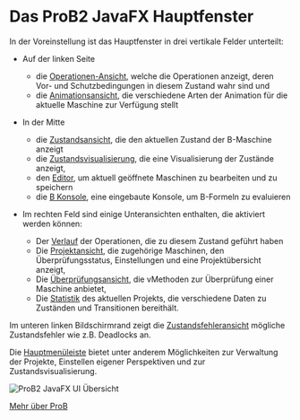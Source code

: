 # Das ProB2 JavaFX Hauptfenster

In der Voreinstellung ist das Hauptfenster in drei vertikale Felder unterteilt:

* Auf der linken Seite 
  * die [Operationen-Ansicht](../Operationen.md), welche die Operationen anzeigt, deren Vor- und Schutzbedingungen in diesem Zustand wahr sind und 
  * die [Animationsansicht](../Animation.md), die verschiedene Arten der Animation für die aktuelle Maschine zur Verfügung stellt

* In der Mitte
	* die [Zustandsansicht](../Zentrale%20Ansicht/Zustandsansicht.md), die den aktuellen Zustand der B-Maschine anzeigt
	* die [Zustandsvisualisierung](Zentrale%20Ansicht/Zustandsvisualisierung.md), die eine Visualisierung der Zustände anzeigt,
    * den [Editor](Zentrale%20Ansicht/Editor.md), um aktuell geöffnete Maschinen zu bearbeiten und zu speichern
    * die [B Konsole](Zentrale%20Ansicht/B%20Konsole.md), eine eingebaute Konsole, um B-Formeln zu evaluieren
  
* Im rechten Feld sind einige Unteransichten enthalten, die aktiviert werden können:
	* Der [Verlauf](Verlauf.md) der Operationen, die zu diesem Zustand geführt haben
	* Die [Projektansicht](Projekt.md), die zugehörige Maschinen, den Überprüfungsstatus, Einstellungen und eine Projektübersicht anzeigt,
	* Die [Überprüfungsansicht](Überprüfungen.md), die vMethoden zur Überprüfung einer Maschine anbietet,
	* Die [Statistik](Statistik.md) des aktuellen Projekts, die verschiedene Daten zu Zuständen und Transitionen bereithält.

Im unteren linken Bildschirmrand zeigt die [Zustandsfehleransicht](Zentrale%20Ansicht/Zustandsfehler.md) mögliche Zustandsfehler wie z.B. Deadlocks an.

Die [Hauptmenüleiste](Hauptmenü/Hauptmenü.md) bietet unter anderem Möglichkeiten zur Verwaltung der Projekte, Einstellen eigener Perspektiven und zur Zustandsvisualisierung.

![ProB2 JavaFX UI Übersicht](../../screenshots/Overview.png)


[Mehr über ProB](https://www3.hhu.de/stups/prob/index.php/Main_Page)
